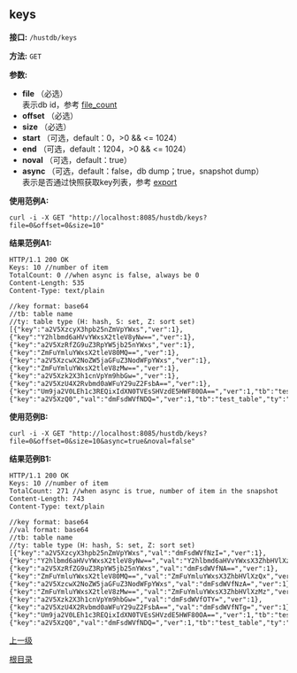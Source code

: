 ## keys ##

**接口:** `/hustdb/keys`

**方法:** `GET`

**参数:** 

*  **file** （必选）  
表示db id，参考 [file_count](file_count.md)  
*  **offset** （必选）  
*  **size** （必选）
*  **start** （可选，default：0，>0 && <= 1024）  
*  **end** （可选，default：1204，>0 && <= 1024）
*  **noval** （可选，default：true）
*  **async** （可选，default：false，db dump；true，snapshot dump）  
表示是否通过快照获取key列表，参考 [export](export.md)
  
**使用范例A:**

    curl -i -X GET "http://localhost:8085/hustdb/keys?file=0&offset=0&size=10"

**结果范例A1:**

	HTTP/1.1 200 OK
	Keys: 10 //number of item
	TotalCount: 0 //when async is false, always be 0
	Content-Length: 535
	Content-Type: text/plain

	//key format: base64
	//tb: table name
    //ty: table type (H: hash, S: set, Z: sort set)
	[{"key":"a2V5XzcyX3hpb25nZmVpYWxs","ver":1},{"key":"Y2hlbmd6aHVvYWxsX2tleV8yNw==","ver":1},{"key":"a2V5XzRfZG9uZ3RpYW5jb25nYWxs","ver":1},{"key":"ZmFuYmluYWxsX2tleV80MQ==","ver":1},{"key":"a2V5XzcwX2NoZW5jaGFuZ3NodWFpYWxs","ver":1},{"key":"ZmFuYmluYWxsX2tleV8zMw==","ver":1},{"key":"a2V5Xzk2X3h1cnVpYm9hbGw=","ver":1},{"key":"a2V5XzU4X2Rvbmd0aWFuY29uZ2FsbA==","ver":1},{"key":"Um9ja2V0LEh1c3REQixIdXN0TVEsSHVzdE5HWF80OA==","ver":1,"tb":"test_table","ty":"S"},{"key":"a2V5XzQ0","val":"dmFsdWVfNDQ=","ver":1,"tb":"test_table","ty":"H"}]

**使用范例B:**

    curl -i -X GET "http://localhost:8085/hustdb/keys?file=0&offset=0&size=10&async=true&noval=false"

**结果范例B1:**

	HTTP/1.1 200 OK
	Keys: 10 //number of item
	TotalCount: 271 //when async is true, number of item in the snapshot 
	Content-Length: 743
	Content-Type: text/plain

	//key format: base64
	//val format: base64
	//tb: table name
    //ty: table type (H: hash, S: set, Z: sort set)
	[{"key":"a2V5XzcyX3hpb25nZmVpYWxs","val":"dmFsdWVfNzI=","ver":1},{"key":"Y2hlbmd6aHVvYWxsX2tleV8yNw==","val":"Y2hlbmd6aHVvYWxsX3ZhbHVlXzI3","ver":1},{"key":"a2V5XzRfZG9uZ3RpYW5jb25nYWxs","val":"dmFsdWVfNA==","ver":1},{"key":"ZmFuYmluYWxsX2tleV80MQ==","val":"ZmFuYmluYWxsX3ZhbHVlXzQx","ver":1},{"key":"a2V5XzcwX2NoZW5jaGFuZ3NodWFpYWxs","val":"dmFsdWVfNzA=","ver":1},{"key":"ZmFuYmluYWxsX2tleV8zMw==","val":"ZmFuYmluYWxsX3ZhbHVlXzMz","ver":1},{"key":"a2V5Xzk2X3h1cnVpYm9hbGw=","val":"dmFsdWVfOTY=","ver":1},{"key":"a2V5XzU4X2Rvbmd0aWFuY29uZ2FsbA==","val":"dmFsdWVfNTg=","ver":1},{"key":"Um9ja2V0LEh1c3REQixIdXN0TVEsSHVzdE5HWF80OA==","ver":1,"tb":"test_table","ty":"S"},{"key":"a2V5XzQ0","val":"dmFsdWVfNDQ=","ver":1,"tb":"test_table","ty":"H"}]

[上一级](../hustdb.md)

[根目录](../../../index.md)
